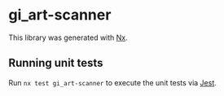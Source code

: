 # gi_art-scanner

This library was generated with [Nx](https://nx.dev).

## Running unit tests

Run `nx test gi_art-scanner` to execute the unit tests via [Jest](https://jestjs.io).
